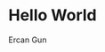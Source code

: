 <!DOCTYPE html>
<html lang="en">
    <head>
	<title>My First Hello World Web Page</title>
	<meta charset="utf-8">
    </head>
    <body>
	<h1>Hello World</h1>
	<p>Ercan Gun</p>
    </body>
</html>

